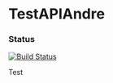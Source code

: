 # TestAPIAndre

### Status 

[![Build Status](https://dev.azure.com/andremorad/CloudAssignment/_apis/build/status/AndreMorad.TestAPIAndre?branchName=master)](https://dev.azure.com/andremorad/CloudAssignment/_build/latest?definitionId=1&branchName=master)

Test